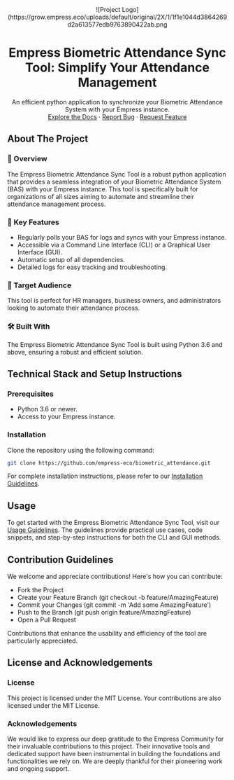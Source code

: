<div align="center">
![Project Logo](https://grow.empress.eco/uploads/default/original/2X/1/1f1e1044d3864269d2a613577edb9763890422ab.png
<h1 align="center">Empress Biometric Attendance Sync Tool: Simplify Your Attendance Management</h1>
<p align="center">
An efficient python application to synchronize your Biometric Attendance System with your Empress instance.
<br />
<a href="https://grow.empress.eco/">Explore the Docs</a>
·
<a href="https://github.com/empress-eco/biometric_attendance/issues">Report Bug</a>
·
<a href="https://github.com/empress-eco/biometric_attendance/issues">Request Feature</a>
</p>
</div>

## About The Project

### 📖 Overview
The Empress Biometric Attendance Sync Tool is a robust python application that provides a seamless integration of your Biometric Attendance System (BAS) with your Empress instance. This tool is specifically built for organizations of all sizes aiming to automate and streamline their attendance management process.

### 🌟 Key Features
- Regularly polls your BAS for logs and syncs with your Empress instance.
- Accessible via a Command Line Interface (CLI) or a Graphical User Interface (GUI).
- Automatic setup of all dependencies.
- Detailed logs for easy tracking and troubleshooting.

### 🎯 Target Audience
This tool is perfect for HR managers, business owners, and administrators looking to automate their attendance process.

### 🛠 Built With
The Empress Biometric Attendance Sync Tool is built using Python 3.6 and above, ensuring a robust and efficient solution.

## Technical Stack and Setup Instructions

### Prerequisites
- Python 3.6 or newer.
- Access to your Empress instance.

### Installation
Clone the repository using the following command:
```sh
git clone https://github.com/empress-eco/biometric_attendance.git
```
For complete installation instructions, please refer to our [Installation Guidelines](https://grow.empress.eco/).

## Usage
To get started with the Empress Biometric Attendance Sync Tool, visit our [Usage Guidelines](https://grow.empress.eco/). The guidelines provide practical use cases, code snippets, and step-by-step instructions for both the CLI and GUI methods.

## Contribution Guidelines
We welcome and appreciate contributions! Here's how you can contribute:

- Fork the Project
- Create your Feature Branch (git checkout -b feature/AmazingFeature)
- Commit your Changes (git commit -m 'Add some AmazingFeature')
- Push to the Branch (git push origin feature/AmazingFeature)
- Open a Pull Request

Contributions that enhance the usability and efficiency of the tool are particularly appreciated.

## License and Acknowledgements

### License
This project is licensed under the MIT License. Your contributions are also licensed under the MIT License.

### Acknowledgements
We would like to express our deep gratitude to the Empress Community for their invaluable contributions to this project. Their innovative tools and dedicated support have been instrumental in building the foundations and functionalities we rely on. We are deeply thankful for their pioneering work and ongoing support.